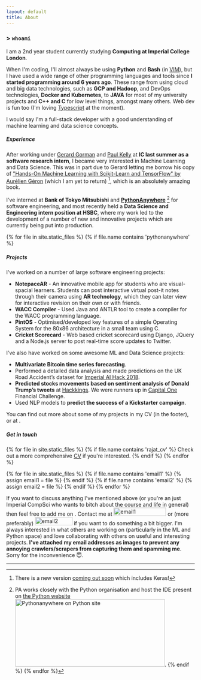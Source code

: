 ```yaml
---
layout: default
title: About
---
```

### > `whoami`
I am a 2nd year student currently studying **Computing at Imperial College London**.
 
When I'm coding, I'll almost always be using **Python** and **Bash** (in <a class="inline-links" href="https://github.com/RajatRasal/vimrc">VIM</a>), but I have used a wide range of other programming languages and tools since **I started programming around 6 years ago**. These range from using cloud and big data technologies, such as **GCP and Hadoop**, and DevOps technologies, **Docker and Kubernetes**, to **JAVA** for most of my university projects and **C++ and C** for low level things, amongst many others. Web dev is fun too (I'm loving <a class="inline-links" href="https://medium.com/javascript-scene/the-typescript-tax-132ff4cb175b">Typescript</a> at the moment).

I would say I'm a full-stack developer with a good understanding of machine learning and data science concepts.

##### Experience
After working under <a class="inline-links" href="https://www.imperial.ac.uk/people/g.gorman">Gerard Gorman</a> and <a class="inline-links" href="https://www.imperial.ac.uk/people/p.kelly">Paul Kelly</a> at **IC last summer as a software research intern**, I became very interested in Machine Learning and Data Science. This was in part due to Gerard letting me borrow his copy of <a class="inline-links" href="https://www.amazon.co.uk/Hands-Machine-Learning-Scikit-Learn-TensorFlow/dp/1491962291">"Hands-On Machine Learning with Scikit-Learn and TensorFlow" by Aurélien Géron</a> (which I am yet to return) [^keras], which is an absolutely amazing book. 

[^keras]: There is a new version <a class="inline-links" href="https://www.amazon.co.uk/Hands-Machine-Learning-Scikit-Learn-TensorFlow/dp/1492032646/ref=pd_lpo_sbs_14_img_1/258-0149394-3034873?_encoding=UTF8&psc=1&refRID=D3YB5NMRD2P0RVTAKHM9">coming out soon</a> which includes Keras!

I've interned at **Bank of Tokyo Mitsubishi** and <a class="inline-links" href="https://www.pythonanywhere.com">**PythonAnywhere**</a> [^pa] for software engineering, and most recently held a **Data Science and Engineering intern position at HSBC**, where my work led to the development of a number of new and innovative projects which are currently being put into production.

{% for file in site.static_files %}
{% if file.name contains 'pythonanywhere' %}
[^pa]: PA works closely with the Python organisation and host the IDE present on <a class="inline-links" href="https://www.python.org">the Python website</a> <img src="{{ file.path }}" alt="Pythonanywhere on Python site" width="400" height="180">.
{% endif %}
{% endfor %}

##### Projects
I've worked on a number of large software engineering projects:
- **NotepaceAR** - An innovative mobile app for students who are visual-spacial learners. Students can post interactive virtual post-it notes through their camera using **AR technology**, which they can later view for interactive revision on their own or with friends.
- **WACC Compiler** - Used Java and ANTLR tool to create a compiler for the WACC programming language. 
- **PintOS** - Optimised/developed key features of a simple Operating System for the 80x86 architecture in a small team using C.
- **Cricket Scorecard** - Web based cricket scorecard using Django, JQuery and a Node.js server to post real-time score updates to Twitter.

I've also have worked on some awesome ML and Data Science projects:
- **Multivariate Bitcoin time series forecasting**.
- Performed a detailed data analysis and made predictions on the UK Road Accident’s dataset for <a class="inline-links" href="">Imperial AI Hack 2018</a>.
- **Predicted stocks movements based on sentiment analysis of Donald Trump’s tweets** at <a class="inline-links" href="">Hackkings</a>. We were runners up in <a class="inline-links" href="">Capital One</a> Financial Challenge.
- Used NLP models to **predict the success of a Kickstarter campaign**. 


You can find out more about some of my projects in my CV (in the footer), or at <a href="https://github.com/RajatRasal"><i class="fab fa-github-alt github-ic-inline"></i></a>.

##### Get in touch 
{% for file in site.static_files %}
  {% if file.name contains 'rajat_cv' %}
  Check out a more comprehensive <a class="inline-links" href="{{ file.path }}">CV</a> if you're interested.
  {% endif %}
{% endfor %}

{% for file in site.static_files %}
  {% if file.name contains 'email1' %}
    {% assign email1 = file %}
  {% endif %}
  {% if file.name contains 'email2' %}
    {% assign email2 = file %}
  {% endif %}
{% endfor %}

If you want to discuss anything I've mentioned above (or you're an just Imperial CompSci who wants to bitch about the course and life in general) then feel free to add me on <a href="https://www.facebook.com/rajat.rasal.52"><i class="fab fa-facebook-f facebook-ic-inline"></i></a>. Contact me at <img src="{{ email1.path }}" alt="email1" height="22" width="140"> or (more preferably) <img src="{{ email2.path }}" alt="email2" height="22" width="100"> if you want to do something a bit bigger. I'm always interested in what others are working on (particularly in the ML and Python space) and love collaborating with others on useful and interesting projects. <span class="error">**I've attached my email addresses as images to prevent any annoying crawlers/scrapers from capturing them and spamming me**</span>. Sorry for the inconvenience 😇.

---
